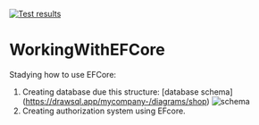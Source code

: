 [![Test results](https://github.com/Hristy-A/WorkingWithEFCore/actions/workflows/test-project.yml/badge.svg?branch=main)](https://github.com/Hristy-A/WorkingWithEFCore/actions/workflows/test-project.yml)

# WorkingWithEFCore
Stadying how to use EFCore:

1. Creating database due this structure:
[database schema]
(https://drawsql.app/mycompany-/diagrams/shop)
![schema](https://i.ibb.co/0yNKWcR/schema.png)
2. Creating authorization system using EFcore.

